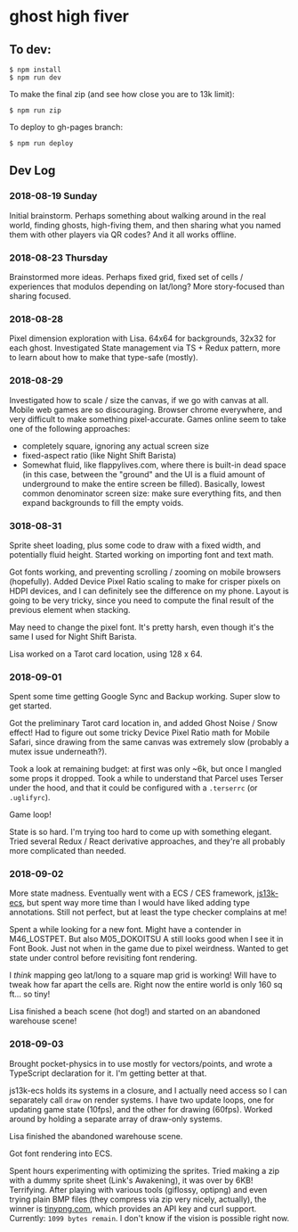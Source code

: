 ghost high fiver
================


To dev:
-------

```
$ npm install
$ npm run dev
```

To make the final zip (and see how close you are to 13k limit):

```
$ npm run zip
```

To deploy to gh-pages branch:

```
$ npm run deploy
```


Dev Log
-------

### 2018-08-19 Sunday

Initial brainstorm. Perhaps something about walking around in the real world, finding ghosts, high-fiving them, and then sharing what you named them with other players via QR codes? And it all works offline.

### 2018-08-23 Thursday

Brainstormed more ideas. Perhaps fixed grid, fixed set of cells / experiences that modulos depending on lat/long? More story-focused than sharing focused.

### 2018-08-28

Pixel dimension exploration with Lisa. 64x64 for backgrounds, 32x32 for each ghost. Investigated State management via TS + Redux pattern, more to learn about how to make that type-safe (mostly).

### 2018-08-29

Investigated how to scale / size the canvas, if we go with canvas at all. Mobile web games are so discouraging. Browser chrome everywhere, and very difficult to make something pixel-accurate. Games online seem to take one of the following approaches:

- completely square, ignoring any actual screen size
- fixed-aspect ratio (like Night Shift Barista)
- Somewhat fluid, like flappylives.com, where there is built-in dead space (in this case, between the "ground" and the UI is a fluid amount of underground to make the entire screen be filled). Basically, lowest common denominator screen size: make sure everything fits, and then expand backgrounds to fill the empty voids.

### 3018-08-31

Sprite sheet loading, plus some code to draw with a fixed width, and potentially fluid height. Started working on importing font and text math.

Got fonts working, and preventing scrolling / zooming on mobile browsers (hopefully). Added Device Pixel Ratio scaling to make for crisper pixels on HDPI devices, and I can definitely see the difference on my phone. Layout is going to be very tricky, since you need to compute the final result of the previous element when stacking.

May need to change the pixel font. It's pretty harsh, even though it's the same I used for Night Shift Barista.

Lisa worked on a Tarot card location, using 128 x 64.

### 2018-09-01

Spent some time getting Google Sync and Backup working. Super slow to get started.

Got the preliminary Tarot card location in, and added Ghost Noise / Snow effect! Had to figure out some tricky Device Pixel Ratio math for Mobile Safari, since drawing from the same canvas was extremely slow (probably a mutex issue underneath?).

Took a look at remaining budget: at first was only ~6k, but once I mangled some props it dropped. Took a while to understand that Parcel uses Terser under the hood, and that it could be configured with a `.terserrc` (or `.uglifyrc`).

Game loop!

State is so hard. I'm trying too hard to come up with something elegant. Tried several Redux / React derivative approaches, and they're all probably more complicated than needed.

### 2018-09-02

More state madness. Eventually went with a ECS / CES framework, [js13k-ecs](https://github.com/kutuluk/js13k-ecs), but spent way more time than I would have liked adding type annotations. Still not perfect, but at least the type checker complains at me!

Spent a while looking for a new font. Might have a contender in M46_LOSTPET. But also M05_DOKOITSU A still looks good when I see it in Font Book. Just not when in the game due to pixel weirdness. Wanted to get state under control before revisiting font rendering.

I _think_ mapping geo lat/long to a square map grid is working! Will have to tweak how far apart the cells are. Right now the entire world is only 160 sq ft... so tiny!

Lisa finished a beach scene (hot dog!) and started on an abandoned warehouse scene!

### 2018-09-03

Brought pocket-physics in to use mostly for vectors/points, and wrote a TypeScript declaration for it. I'm getting better at that.

js13k-ecs holds its systems in a closure, and I actually need access so I can separately call `draw` on render systems. I have two update loops, one for updating game state (10fps), and the other for drawing (60fps). Worked around by holding a separate array of draw-only systems.

Lisa finished the abandoned warehouse scene.

Got font rendering into ECS.

Spent hours experimenting with optimizing the sprites. Tried making a zip with a dummy sprite sheet (Link's Awakening), it was over by 6KB! Terrifying. After playing with various tools (giflossy, optipng) and even trying plain BMP files (they compress via zip very nicely, actually), the winner is [tinypng.com](https://tinypng.com/), which provides an API key and curl support. Currently: `1099 bytes remain`. I don't know if the vision is possible right now.